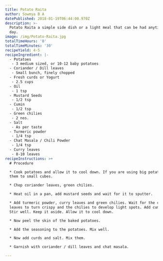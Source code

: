 ```yaml
---
title: Potato Raita
author: Sowmya B A
datePublished: 2018-01-19T06:44:00.970Z
description: >-
  Potato Raita a simple side dish or a light meal that can be had anytime of the
  day.
image: /img/Potato-Raita.jpg
totalTimeHours: '0'
totalTimeMinutes: '30'
recipeYield: 4-5
recipeIngredient: |-
  - Potatoes
   - 3 medium sized, or 10-12 baby potatoes
  - Coriander / Dill leaves
   - Small bunch, finely chopped
  - Fresh curds or Yogurt  
   - 2.5 cups
  - Oil
   - 1 tsp
  - Mustard Seeds
   - 1/2 tsp
  - Cumin
   - 1/2 tsp
  - Green chilies
   - 2 nos. 
  - Salt
   - As per taste
  - Turmeric powder
   - 1/4 tsp
  - Chat Masala / Chili Powder
   - 1/4 tsp
  - Curry leaves
   - 8-10 leaves
recipeInstructions: >+
  # Procedure

  * Cook potatoes and allow it to cool down. If you are using big potatoes, cut
  them to small cubes.

  * Chop coriander leaves, green chilies.

  * Heat oil in a pan, add mustard seeds and wait for it to sputter.

  * Add turmeric powder, curry leaves and green chilies. Wait for the curry
  leaves to turn crispy and the chilies to develop light spots. Add cumin seeds.
  Stir well. Keep it aside. Allow it to cool down.

  * Now peel the skin of the baked potatoes. 

  * Add the seasoning to the potatoes. Mix well.

  * Now add curds and salt. Mix them.

  * Garnish with coriander / dill leaves and chat masala.

---
```


